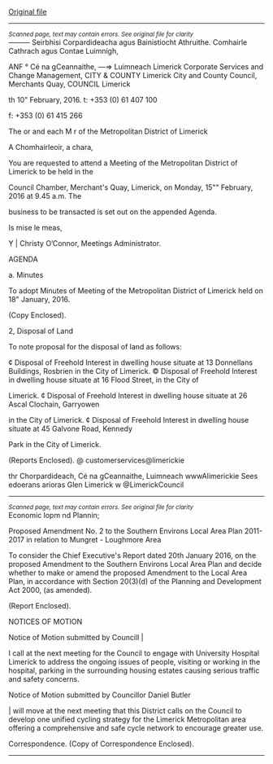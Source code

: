 [Original file](https://www.limerick.ie/sites/default/files/media/documents/2017-06/Agenda%20-%20Meeting%20of%20the%20Metropolitan%20District%20of%20Limerick%20-%2015th%20February%202016.pdf)

---
*<small>Scanned page, text may contain errors. See original file for clarity</small>*  
_——_— Seirbhisi Corpardideacha agus Bainistiocht Athruithe.
Comhairle Cathrach agus Contae Luimnigh,

ANF ° Cé na gCeannaithe,
—=> Luimneach
Limerick Corporate Services and Change Management,
CITY & COUNTY Limerick City and County Council,
Merchants Quay,
COUNCIL Limerick

th
10" February, 2016. t: +353 (0) 61 407 100

f: +353 (0) 61 415 266

The or and each M r of the Metropolitan District of Limerick

A Chomhairleoir, a chara,

You are requested to attend a Meeting of the Metropolitan District of Limerick to be held in the

Council Chamber, Merchant's Quay, Limerick, on Monday, 15"" February, 2016 at 9.45 a.m. The

business to be transacted is set out on the appended Agenda.

Is mise le meas,

Y |
Christy O’Connor,
Meetings Administrator.

AGENDA

a. Minutes

To adopt Minutes of Meeting of the Metropolitan District of Limerick held on 18" January,
2016.

(Copy Enclosed).

2, Disposal of Land

To note proposal for the disposal of land as follows:

¢ Disposal of Freehold Interest in dwelling house situate at 13 Donnellans Buildings,
Rosbrien in the City of Limerick.
© Disposal of Freehold Interest in dwelling house situate at 16 Flood Street, in the City of

Limerick.
¢ Disposal of Freehold Interest in dwelling house situate at 26 Ascal Clochain, Garryowen

in the City of Limerick.
¢ Disposal of Freehold Interest in dwelling house situate at 45 Galvone Road, Kennedy

Park in the City of Limerick.

(Reports Enclosed).
@ customerservices@limerickie

thr Chorpardideach, Cé na gCeannaithe, Luimneach  wwwAlimerickie
Sees edoerans arioras Glen Limerick w @LimerickCouncil


---
*<small>Scanned page, text may contain errors. See original file for clarity</small>*  
Economic lopm nd Plannin;

Proposed Amendment No. 2 to the Southern Environs Local Area Plan 2011-2017 in
relation to Mungret - Loughmore Area

To consider the Chief Executive's Report dated 20th January 2016, on the proposed
Amendment to the Southern Environs Local Area Plan and decide whether to make or
amend the proposed Amendment to the Local Area Plan, in accordance with Section
20(3)(d) of the Planning and Development Act 2000, (as amended).

(Report Enclosed).

NOTICES OF MOTION

Notice of Motion submitted by Councill |

I call at the next meeting for the Council to engage with University Hospital Limerick to
address the ongoing issues of people, visiting or working in the hospital, parking in the
surrounding housing estates causing serious traffic and safety concerns.

Notice of Motion submitted by Councillor Daniel Butler

| will move at the next meeting that this District calls on the Council to develop one unified
cycling strategy for the Limerick Metropolitan area offering a comprehensive and safe cycle
network to encourage greater use.

Correspondence.
(Copy of Correspondence Enclosed).


---
